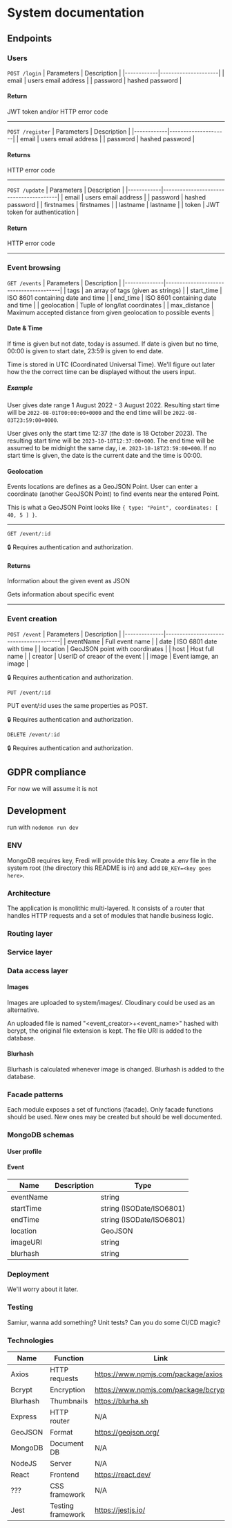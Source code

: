 # System documentation
## Endpoints
### Users

`POST /login`
| Parameters | Description         |
|------------|---------------------|
| email      | users email address |
| password   | hashed password     |

#### Return
JWT token and/or HTTP error code

---

`POST /register`
| Parameters | Description         |
|------------|---------------------|
| email      | users email address |
| password   | hashed password     |

#### Returns
HTTP error code

---

`POST /update`
| Parameters | Description                            |
|------------|----------------------------------------|
| email      | users email address                    |
| password   | hashed password                        |
| firstnames | firstnames                             |
| lastname   | lastname                               |
| token      | JWT token for authentication           |

#### Return
HTTP error code

---

### Event browsing

`GET /events`
| Parameters   | Description                            |
|--------------|----------------------------------------|
| tags         | an array of tags (given as strings)    |
| start_time   | ISO 8601 containing date and time      |
| end_time     | ISO 8601 containing date and time      |
| geolocation  | Tuple of long/lat coordinates          |
| max_distance | Maximum accepted distance from given geolocation to possible events        |

#### Date & Time
If time is given but not date, today is assumed. If date is given but no time, 00:00 is given to start date, 23:59 is given to end date.

Time is stored in UTC (Coordinated Universal Time). We'll figure out later how the the correct time can be displayed without the users input.

##### Example
User gives date range 1 August 2022 - 3 August 2022. Resulting start time will be `2022-08-01T00:00:00+0000` and the end time will be `2022-08-03T23:59:00+0000`.

User gives only the start time 12:37 (the date is 18 October 2023). The resulting start time will be `2023-10-18T12:37:00+000`. The end time will be assumed to be midnight the same day, i.e. `2023-10-18T23:59:00+000`. If no start time is given, the date is the current date and the time is 00:00.

#### Geolocation
Events locations are defines as a GeoJSON Point. User can enter a coordinate (another GeoJSON Point) to find events near the entered Point.

This is what a GeoJSON Point looks like `{ type: "Point", coordinates: [ 40, 5 ] }`.

---

`GET /event/:id`

🔒 Requires authentication and authorization.

#### Returns
Information about the given event as JSON

Gets information about specific event

---
### Event creation

`POST /event`
| Parameters   | Description                            |
|--------------|----------------------------------------|
| eventName    | Full event name                        |
| date         | ISO 6801 date with time                |
| location     | GeoJSON point with coordinates         |
| host         | Host full name                         |
| creator      | UserID of creaor of the event          |
| image        | Event iamge, an image                  |

🔒 Requires authentication and authorization.

`PUT /event/:id`

PUT event/:id uses the same properties as POST. 

🔒 Requires authentication and authorization.

`DELETE /event/:id`

🔒 Requires authentication and authorization.

## GDPR compliance
For now we will assume it is not

## Development
run with `nodemon run dev`
### ENV
MongoDB requires key, Fredi will provide this key. Create a .env file in the system root (the directory this README is in) and add `DB_KEY=<key goes here>`.

### Architecture
The application is monolithic multi-layered. It consists of a router that handles HTTP requests and a set of modules that handle business logic.
### Routing layer
### Service layer
### Data access layer
#### Images
Images are uploaded to system/images/. Cloudinary could be used as an alternative.

An uploaded file is named "\<event_creator\>+\<event_name\>" hashed with bcrypt, the original file extension is kept. The file URI is added to the database.
#### Blurhash
Blurhash is calculated whenever image is changed. Blurhash is added to the database.
### Facade patterns
Each module exposes a set of functions (facade). Only facade functions should be used. New ones may be created but should be well documented.
### MongoDB schemas
#### User profile
#### Event
| Name      | Description           | Type                |
|-----------|-----------------------|-----------------------|
| eventName |                       | string
| startTime |                       | string (ISODate/ISO6801)
| endTime   |                       | string (ISODate/ISO6801)
| location  |                       | GeoJSON 
| imageURI  |                       | string
| blurhash  |                       | string
#### 

### Deployment
We'll worry about it later.

### Testing
Samiur, wanna add something? Unit tests? Can you do some CI/CD magic? 

### Technologies
| Name      | Function               |   Link |
|-----------|--------------------|-----------------------|
| Axios     | HTTP requests      | https://www.npmjs.com/package/axios
| Bcrypt    | Encryption         | https://www.npmjs.com/package/bcrypt 
| Blurhash  | Thumbnails         | https://blurha.sh
| Express   | HTTP router        | N/A
| GeoJSON   | Format             | https://geojson.org/
| MongoDB   | Document DB        | N/A
| NodeJS    | Server             | N/A
| React     | Frontend           | https://react.dev/ 
| ???       | CSS framework      | N/A
| Jest      | Testing framework  | https://jestjs.io/
